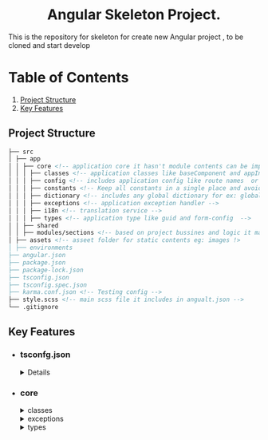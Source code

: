 <h1 align="center">Angular Skeleton Project.</h1>


This is the repository for skeleton for create new Angular project , to be cloned and start develop

# Table of Contents

1. [Project Structure](#Project-Structure)
2. [Key Features](#Key-Features)

<a name="Project-Structure"/>

## Project Structure

```markdown
├── src
│ ├── app
│ │ ├── core <!-- application core it hasn't module contents can be imported directly  -->
│ │ │ ├── classes <!-- application classes like baseComponent and appInjector -->
│ │ │ ├── config <!-- includes application config like route names  or menu config etc -->
│ │ │ ├── constants <!-- Keep all constants in a single place and avoid magic IDs/strings -->
│ │ │ ├── dictionary <!-- includes any global dictionary for ex: global api routes authorizatoin, config and etc -->
│ │ │ ├── exceptions <!-- application exception handler -->
│ │ │ ├── i18n <!-- translation service -->
│ │ │ ├── types <!-- application type like guid and form-config  -->
│ │ ├── shared
│ │ ├── modules/sections <!-- based on project bussines and logic it may be containrez all modules or folder for each one nameing is perosnal preferences -->
│ ├── assets <!-- asseet folder for static contents eg: images !>
│ ├── environments
├── angular.json
├── package.json
├── package-lock.json
├── tsconfig.json  
├── tsconfig.spec.json
├── karma.conf.json <!-- Testing config -->
├── style.scss <!-- main scss file it includes in angualt.json --> 
└── .gitignore
```
<a name="Key-Features"/>

## Key Features


- ### tsconfg.json

    <details><summary>Paths</summary><p>
  
    ```json
    "paths": {
    "@src/*" : ["src/*"],
    "@core/*":["src/app/core/*]
    }
    ```

    paths is a config section to summarize and shortness the path of folder/s to be readable and maintainable for import, we can add more key @ following name  
    ex:

    ```typescript
    import { AppInjector } from "@core/classes/app.injector";
    ```
    </p></details>
- ### core 
    <details><summary>classes</summary><p>

     1. app.injector : utility class used to inject services in constructor body instead of constructor declaeration it used when classes, components or services is a        base type or has no constructor
     2. LowerCaseUrlSerializer : url serializer to lower case URL because of angular routes is case sensentive to avoid wrong user input 
     3. AppBaseComponent :  base component to be extend from application components to handle common funcitionality DRY

  </p></details>
    <details><summary>exceptions</summary><p>
    expection handling class to handle application exceptions 
  </p></details>

    <details><summary>types</summary><p>
      1. FormGroupConfig: generic type for formGroup configuration 
      2. Guid: guid type to generate GUID it may used in x-requestid
  </p></details>


